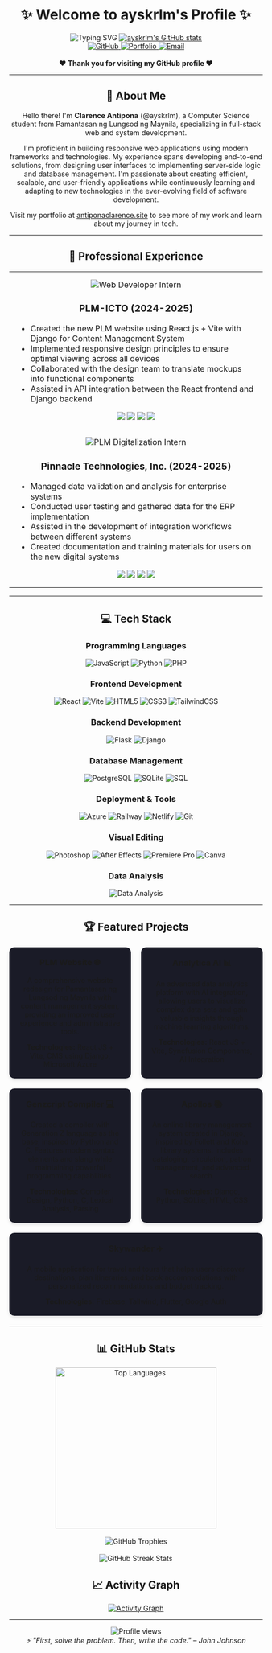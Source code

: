 # <div align="center">✨ Welcome to ayskrlm's Profile ✨</div>

<div align="center">
  <img src="https://readme-typing-svg.herokuapp.com?font=Montserrat&weight=600&pause=1000&color=6D8DFF&center=true&vCenter=true&width=435&lines=Full+Stack+Developer;Python+%26+JavaScript+Expert;Data+Analytics+Specialist;UI%2FUX+Enthusiast" alt="Typing SVG" />
  
  <a href="https://github.com/ayskrlm">
    <img src="https://github-readme-stats.vercel.app/api?username=ayskrlm&show_icons=true&theme=tokyonight&hide_border=true&bg_color=0D1117&title_color=6D8DFF&icon_color=6D8DFF&text_color=B4C7ED" alt="ayskrlm's GitHub stats" />
  </a>
</div>

<div align="center">
  <a href="https://github.com/ayskrlm" target="_blank">
    <img src="https://img.shields.io/badge/github-%23121011.svg?style=for-the-badge&logo=github&logoColor=white" alt="GitHub" />
  </a>
  <a href="https://antiponaclarence.site" target="_blank">
    <img src="https://img.shields.io/badge/Portfolio-0A0A0A?style=for-the-badge&logo=dev.to&logoColor=white" alt="Portfolio" />
  </a>
  <a href="mailto:your-email@example.com" target="_blank">
    <img src="https://img.shields.io/badge/Email-D14836?style=for-the-badge&logo=gmail&logoColor=white" alt="Email" />
  </a>
</div>

<br/>

<div align="center">
  <b>❤️ Thank you for visiting my GitHub profile ❤️</b>
</div>

---

## <div align="center">🚀 About Me</div>

<div align="center">
  <p>
    Hello there! I'm <b>Clarence Antipona</b> (@ayskrlm), a Computer Science student from Pamantasan ng Lungsod ng Maynila, specializing in full-stack web and system development.
  </p>
  <p>
    I'm proficient in building responsive web applications using modern frameworks and technologies. My experience spans developing end-to-end solutions, from designing user interfaces to implementing server-side logic and database management. I'm passionate about creating efficient, scalable, and user-friendly applications while continuously learning and adapting to new technologies in the ever-evolving field of software development.
  </p>
  <p>
    Visit my portfolio at <a href="https://antiponaclarence.site" target="_blank">antiponaclarence.site</a> to see more of my work and learn about my journey in tech.
  </p>
</div>

---

## <div align="center">💼 Professional Experience</div>

<div align="center">
  <table border="0" style="border-collapse: collapse; width: 100%;">
    <tr>
      <td align="center" style="padding: 15px;">
        <img src="https://img.shields.io/badge/Web_Developer_Intern-6D8DFF?style=for-the-badge" alt="Web Developer Intern" />
        <h3>PLM-ICTO (2024-2025)</h3>
        <ul align="left">
          <li>Created the new PLM website using React.js + Vite with Django for Content Management System</li>
          <li>Implemented responsive design principles to ensure optimal viewing across all devices</li>
          <li>Collaborated with the design team to translate mockups into functional components</li>
          <li>Assisted in API integration between the React frontend and Django backend</li>
        </ul>
        <div align="center">
          <img src="https://img.shields.io/badge/React.js-20232A?style=flat-square&logo=react&logoColor=61DAFB" />
          <img src="https://img.shields.io/badge/Vite-646CFF?style=flat-square&logo=vite&logoColor=white" />
          <img src="https://img.shields.io/badge/Django-092E20?style=flat-square&logo=django&logoColor=white" />
          <img src="https://img.shields.io/badge/JavaScript-F7DF1E?style=flat-square&logo=javascript&logoColor=black" />
        </div>
      </td>
    </tr>
    <tr>
      <td align="center" style="padding: 15px;">
        <img src="https://img.shields.io/badge/PLM_Digitalization_Intern-6D8DFF?style=for-the-badge" alt="PLM Digitalization Intern" />
        <h3>Pinnacle Technologies, Inc. (2024-2025)</h3>
        <ul align="left">
          <li>Managed data validation and analysis for enterprise systems</li>
          <li>Conducted user testing and gathered data for the ERP implementation</li>
          <li>Assisted in the development of integration workflows between different systems</li>
          <li>Created documentation and training materials for users on the new digital systems</li>
        </ul>
        <div align="center">
          <img src="https://img.shields.io/badge/Data_Analysis-44A833?style=flat-square&logo=anaconda&logoColor=white" />
          <img src="https://img.shields.io/badge/ERP_Systems-0078D4?style=flat-square&logo=microsoftaccess&logoColor=white" />
          <img src="https://img.shields.io/badge/User_Testing-FF6C37?style=flat-square&logo=postman&logoColor=white" />
          <img src="https://img.shields.io/badge/Documentation-FF4088?style=flat-square&logo=markdown&logoColor=white" />
        </div>
      </td>
    </tr>
  </table>
</div>

---

## <div align="center">💻 Tech Stack</div>

<div align="center">
  
  ### Programming Languages
  ![JavaScript](https://img.shields.io/badge/javascript-%23323330.svg?style=for-the-badge&logo=javascript&logoColor=%23F7DF1E)
  ![Python](https://img.shields.io/badge/python-3670A0?style=for-the-badge&logo=python&logoColor=ffdd54)
  ![PHP](https://img.shields.io/badge/php-%23777BB4.svg?style=for-the-badge&logo=php&logoColor=white)
  
  ### Frontend Development
  ![React](https://img.shields.io/badge/react-%2320232a.svg?style=for-the-badge&logo=react&logoColor=%2361DAFB)
  ![Vite](https://img.shields.io/badge/vite-%23646CFF.svg?style=for-the-badge&logo=vite&logoColor=white)
  ![HTML5](https://img.shields.io/badge/html5-%23E34F26.svg?style=for-the-badge&logo=html5&logoColor=white)
  ![CSS3](https://img.shields.io/badge/css3-%231572B6.svg?style=for-the-badge&logo=css3&logoColor=white)
  ![TailwindCSS](https://img.shields.io/badge/tailwindcss-%2338B2AC.svg?style=for-the-badge&logo=tailwind-css&logoColor=white)
  
  ### Backend Development
  ![Flask](https://img.shields.io/badge/flask-%23000.svg?style=for-the-badge&logo=flask&logoColor=white)
  ![Django](https://img.shields.io/badge/django-%23092E20.svg?style=for-the-badge&logo=django&logoColor=white)
  
  ### Database Management
  ![PostgreSQL](https://img.shields.io/badge/postgresql-%23316192.svg?style=for-the-badge&logo=postgresql&logoColor=white)
  ![SQLite](https://img.shields.io/badge/sqlite-%2307405e.svg?style=for-the-badge&logo=sqlite&logoColor=white)
  ![SQL](https://img.shields.io/badge/sql-%23FF9900.svg?style=for-the-badge&logo=amazon-dynamodb&logoColor=white)
  
  ### Deployment & Tools
  ![Azure](https://img.shields.io/badge/azure-%230072C6.svg?style=for-the-badge&logo=microsoftazure&logoColor=white)
  ![Railway](https://img.shields.io/badge/railway-%23000000.svg?style=for-the-badge&logo=railway&logoColor=white)
  ![Netlify](https://img.shields.io/badge/netlify-%23000000.svg?style=for-the-badge&logo=netlify&logoColor=#00C7B7)
  ![Git](https://img.shields.io/badge/git-%23F05033.svg?style=for-the-badge&logo=git&logoColor=white)
  
  ### Visual Editing
  ![Photoshop](https://img.shields.io/badge/photoshop-%2331A8FF.svg?style=for-the-badge&logo=adobephotoshop&logoColor=white)
  ![After Effects](https://img.shields.io/badge/after%20effects-%239999FF.svg?style=for-the-badge&logo=adobeaftereffects&logoColor=white)
  ![Premiere Pro](https://img.shields.io/badge/premiere%20pro-%239999FF.svg?style=for-the-badge&logo=adobepremierepro&logoColor=white)
  ![Canva](https://img.shields.io/badge/canva-%2300C4CC.svg?style=for-the-badge&logo=canva&logoColor=white)
  
  ### Data Analysis
  ![Data Analysis](https://img.shields.io/badge/Data%20Analysis-44A833?style=for-the-badge&logo=anaconda&logoColor=white)
  
</div>

---

## <div align="center">🏆 Featured Projects</div>

<div align="center">
  <div style="display: grid; grid-template-columns: repeat(2, 1fr); gap: 20px; margin: 20px 0;">
    <div style="background-color: #1a1b27; border-radius: 10px; padding: 20px; box-shadow: 0 4px 6px rgba(0, 0, 0, 0.1);">
      <h3 style="margin-top: 0;">PLM Website 🌐</h3>
      <p>
        A comprehensive website redesign for Pamantasan ng Lungsod ng Maynila with content management system, providing an improved user experience and administrative tools.
      </p>
      <p style="margin-bottom: 0;">
        <strong>Technologies:</strong> React JS + Vite, CMS using Django, Microsoft Azure
      </p>
    </div>
    <div style="background-color: #1a1b27; border-radius: 10px; padding: 20px; box-shadow: 0 4px 6px rgba(0, 0, 0, 0.1);">
      <h3 style="margin-top: 0;">Analytica AI 📊</h3>
      <p>
        An advanced data analytics platform with AI integration, allowing users to visualize complex data sets and gain valuable insights through machine learning algorithms.
      </p>
      <p style="margin-bottom: 0;">
        <strong>Technologies:</strong> React JS + Vite, Syncfusion Components, AI Integration
      </p>
    </div>
  </div>
  
  <div style="display: grid; grid-template-columns: repeat(2, 1fr); gap: 20px; margin: 20px 0;">
    <div style="background-color: #1a1b27; border-radius: 10px; padding: 20px; box-shadow: 0 4px 6px rgba(0, 0, 0, 0.1);">
      <h3 style="margin-top: 0;">Genzcript Compiler 💻</h3>
      <p>
        Created a compiler with Generation Z language as the base, inspired by Python and C. Features modern syntax elements and slang while maintaining powerful programming capabilities.
      </p>
      <p style="margin-bottom: 0;">
        <strong>Technologies:</strong> Compiler Design, Python, C, Lexical Analysis, Parsing
      </p>
    </div>
    <div style="background-color: #1a1b27; border-radius: 10px; padding: 20px; box-shadow: 0 4px 6px rgba(0, 0, 0, 0.1);">
      <h3 style="margin-top: 0;">Apollos 📚</h3>
      <p>
        An online library management system created in Django, inspired by Follett and Koha library systems. Includes cataloging, circulation, patron management, and advanced search.
      </p>
      <p style="margin-bottom: 0;">
        <strong>Technologies:</strong> Django, Python, SQLite, HTML, CSS
      </p>
    </div>
  </div>
  
  <div style="background-color: #1a1b27; border-radius: 10px; padding: 20px; box-shadow: 0 4px 6px rgba(0, 0, 0, 0.1); margin: 20px 0;">
    <h3 style="margin-top: 0;">Skywander ✈️</h3>
    <p>
      A mobile application for travel and tours that helps users discover destinations, plan itineraries, and book accommodations with personalized recommendations and budget tracking.
    </p>
    <p style="margin-bottom: 0;">
      <strong>Technologies:</strong> Firebase, Tailwind, Flutter, Google Auth
    </p>
  </div>
</div>

---

## <div align="center">📊 GitHub Stats</div>

<div align="center">
  <img src="https://github-readme-stats.vercel.app/api/top-langs/?username=ayskrlm&theme=tokyonight&hide_border=true&bg_color=0D1117&title_color=6D8DFF&text_color=B4C7ED&layout=compact" alt="Top Languages" width="320" />
  <br /><br />
  
  <img src="https://github-profile-trophy.vercel.app/?username=ayskrlm&theme=discord&no-frame=true&row=1&column=7&margin-w=15&margin-h=15" alt="GitHub Trophies" />
  <br /><br />
  
  <img src="https://github-readme-streak-stats.herokuapp.com/?user=ayskrlm&theme=tokyonight&hide_border=true&background=0D1117&stroke=6D8DFF&ring=6D8DFF&fire=FF8C00&currStreakNum=FFFFFF&sideNums=FFFFFF&currStreakLabel=6D8DFF&sideLabels=6D8DFF&dates=B4C7ED" alt="GitHub Streak Stats" />
</div>

## <div align="center">📈 Activity Graph</div>

<div align="center">
  <a href="https://github.com/ayskrlm">
    <img alt="Activity Graph" src="https://github-readme-activity-graph.vercel.app/graph?username=ayskrlm&theme=tokyo-night&hide_border=true&bg_color=0D1117&color=B4C7ED&line=6D8DFF&point=FFFFFF" />
  </a>
</div>

---

<div align="center">
  <img src="https://komarev.com/ghpvc/?username=ayskrlm&color=6D8DFF&style=for-the-badge" alt="Profile views" />
</div>

<div align="center">
  <i>⚡ "First, solve the problem. Then, write the code." – John Johnson</i>
</div>
 
